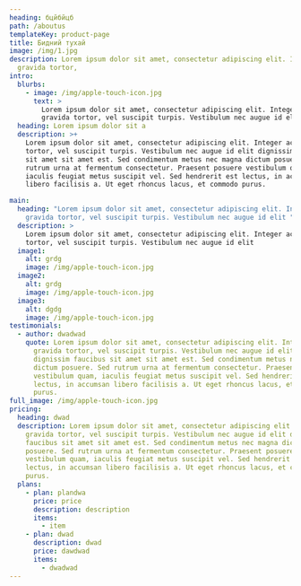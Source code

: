 ```yaml
---
heading: бцйбйцб
path: /aboutus
templateKey: product-page
title: Бидний тухай
image: /img/1.jpg
description: Lorem ipsum dolor sit amet, consectetur adipiscing elit. Integer ac
  gravida tortor,
intro:
  blurbs:
    - image: /img/apple-touch-icon.jpg
      text: >
        Lorem ipsum dolor sit amet, consectetur adipiscing elit. Integer ac
        gravida tortor, vel suscipit turpis. Vestibulum nec augue id elit
  heading: Lorem ipsum dolor sit a
  description: >+
    Lorem ipsum dolor sit amet, consectetur adipiscing elit. Integer ac gravida
    tortor, vel suscipit turpis. Vestibulum nec augue id elit dignissim faucibus
    sit amet sit amet est. Sed condimentum metus nec magna dictum posuere. Sed
    rutrum urna at fermentum consectetur. Praesent posuere vestibulum quam,
    iaculis feugiat metus suscipit vel. Sed hendrerit est lectus, in accumsan
    libero facilisis a. Ut eget rhoncus lacus, et commodo purus.

main:
  heading: "Lorem ipsum dolor sit amet, consectetur adipiscing elit. Integer ac
    gravida tortor, vel suscipit turpis. Vestibulum nec augue id elit "
  description: >
    Lorem ipsum dolor sit amet, consectetur adipiscing elit. Integer ac gravida
    tortor, vel suscipit turpis. Vestibulum nec augue id elit
  image1:
    alt: grdg
    image: /img/apple-touch-icon.jpg
  image2:
    alt: grdg
    image: /img/apple-touch-icon.jpg
  image3:
    alt: dgdg
    image: /img/apple-touch-icon.jpg
testimonials:
  - author: dwadwad
    quote: Lorem ipsum dolor sit amet, consectetur adipiscing elit. Integer ac
      gravida tortor, vel suscipit turpis. Vestibulum nec augue id elit
      dignissim faucibus sit amet sit amet est. Sed condimentum metus nec magna
      dictum posuere. Sed rutrum urna at fermentum consectetur. Praesent posuere
      vestibulum quam, iaculis feugiat metus suscipit vel. Sed hendrerit est
      lectus, in accumsan libero facilisis a. Ut eget rhoncus lacus, et commodo
      purus.
full_image: /img/apple-touch-icon.jpg
pricing:
  heading: dwad
  description: Lorem ipsum dolor sit amet, consectetur adipiscing elit. Integer ac
    gravida tortor, vel suscipit turpis. Vestibulum nec augue id elit dignissim
    faucibus sit amet sit amet est. Sed condimentum metus nec magna dictum
    posuere. Sed rutrum urna at fermentum consectetur. Praesent posuere
    vestibulum quam, iaculis feugiat metus suscipit vel. Sed hendrerit est
    lectus, in accumsan libero facilisis a. Ut eget rhoncus lacus, et commodo
    purus.
  plans:
    - plan: plandwa
      price: price
      description: description
      items:
        - item
    - plan: dwad
      description: dwad
      price: dawdwad
      items:
        - dwadwad
---
```

